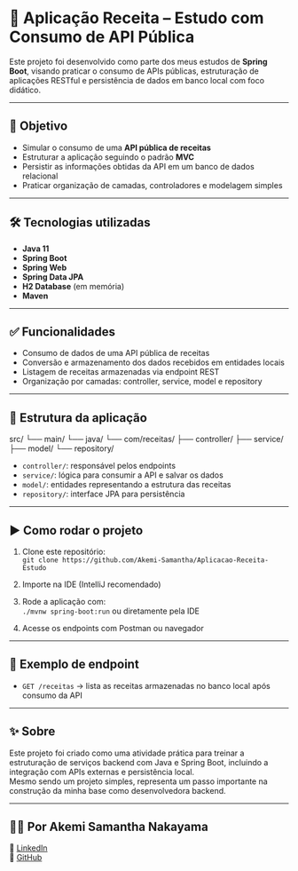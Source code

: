 # 🍳 Aplicação Receita – Estudo com Consumo de API Pública

Este projeto foi desenvolvido como parte dos meus estudos de **Spring Boot**, visando praticar o consumo de APIs públicas, estruturação de aplicações RESTful e persistência de dados em banco local com foco didático.

---

## 📌 Objetivo

- Simular o consumo de uma **API pública de receitas**
- Estruturar a aplicação seguindo o padrão **MVC**
- Persistir as informações obtidas da API em um banco de dados relacional
- Praticar organização de camadas, controladores e modelagem simples

---

## 🛠️ Tecnologias utilizadas

- **Java 11**
- **Spring Boot**
- **Spring Web**
- **Spring Data JPA**
- **H2 Database** (em memória)
- **Maven**

---

## ✅ Funcionalidades

- Consumo de dados de uma API pública de receitas
- Conversão e armazenamento dos dados recebidos em entidades locais
- Listagem de receitas armazenadas via endpoint REST
- Organização por camadas: controller, service, model e repository

---

## 🧠 Estrutura da aplicação

src/
└── main/
└── java/
└── com/receitas/
├── controller/
├── service/
├── model/
└── repository/


- `controller/`: responsável pelos endpoints
- `service/`: lógica para consumir a API e salvar os dados
- `model/`: entidades representando a estrutura das receitas
- `repository/`: interface JPA para persistência

---

## ▶️ Como rodar o projeto

1. Clone este repositório:  
   `git clone https://github.com/Akemi-Samantha/Aplicacao-Receita-Estudo`

2. Importe na IDE (IntelliJ recomendado)

3. Rode a aplicação com:  
   `./mvnw spring-boot:run` ou diretamente pela IDE

4. Acesse os endpoints com Postman ou navegador

---

## 🧪 Exemplo de endpoint

- `GET /receitas` → lista as receitas armazenadas no banco local após consumo da API

---

## ✨ Sobre

Este projeto foi criado como uma atividade prática para treinar a estruturação de serviços backend com Java e Spring Boot, incluindo a integração com APIs externas e persistência local.  
Mesmo sendo um projeto simples, representa um passo importante na construção da minha base como desenvolvedora backend.

---

## 👩‍💻 Por Akemi Samantha Nakayama

🔗 [LinkedIn](https://www.linkedin.com/in/akemi-samantha-nakayama-121622206/)  
🐙 [GitHub](https://github.com/Akemi-Samantha)
